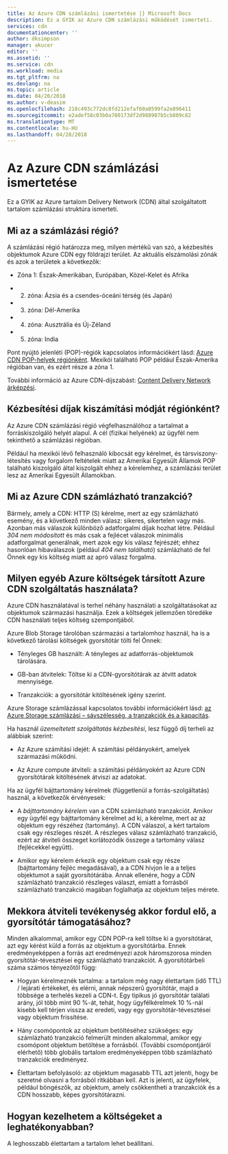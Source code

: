 ```yaml
---
title: Az Azure CDN számlázási ismertetése |} Microsoft Docs
description: Ez a GYIK az Azure CDN számlázási működését ismerteti.
services: cdn
documentationcenter: ''
author: dksimpson
manager: akucer
editor: ''
ms.assetid: ''
ms.service: cdn
ms.workload: media
ms.tgt_pltfrm: na
ms.devlang: na
ms.topic: article
ms.date: 04/20/2018
ms.author: v-deasim
ms.openlocfilehash: 218c493c772dc8fd212efaf60a0599fa2e896411
ms.sourcegitcommit: e2adef58c03b0a780173df2d988907b5cb809c82
ms.translationtype: MT
ms.contentlocale: hu-HU
ms.lasthandoff: 04/28/2018
---
```

# <a name="understanding-azure-cdn-billing"></a>Az Azure CDN számlázási ismertetése

Ez a GYIK az Azure tartalom Delivery Network (CDN) által szolgáltatott tartalom számlázási struktúra ismerteti.

## <a name="what-is-a-billing-region"></a>Mi az a számlázási régió?
A számlázási régió határozza meg, milyen mértékű van szó, a kézbesítés objektumok Azure CDN egy földrajzi terület. Az aktuális elszámolási zónák és azok a területek a következők:

- Zóna 1: Észak-Amerikában, Európában, Közel-Kelet és Afrika

- 2. zóna: Ázsia és a csendes-óceáni térség (és Japán)

- 3. zóna: Dél-Amerika

- 4. zóna: Ausztrália és Új-Zéland

- 5. zóna: India

Pont nyújtó jelenléti (POP)-régiók kapcsolatos információkért lásd: [Azure CDN POP-helyek régiónként](https://docs.microsoft.com/azure/cdn/cdn-pop-locations). Mexikói található POP például Észak-Amerika régióban van, és ezért része a zóna 1. 

További információ az Azure CDN-díjszabást: [Content Delivery Network árképzési](https://azure.microsoft.com/is-is/pricing/details/cdn/).

## <a name="how-are-delivery-charges-calculated-by-region"></a>Kézbesítési díjak kiszámítási módját régiónként?
Az Azure CDN számlázási régió végfelhasználóhoz a tartalmat a forráskiszolgáló helyét alapul. A cél (fizikai helyének) az ügyfél nem tekinthető a számlázási régióban.

Például ha mexikói lévő felhasználó kibocsát egy kérelmet, és társviszony-létesítés vagy forgalom feltételek miatt az Amerikai Egyesült Államok POP található kiszolgáló által kiszolgált ehhez a kérelemhez, a számlázási terület lesz az Amerikai Egyesült Államokban.

## <a name="what-is-a-billable-azure-cdn-transaction"></a>Mi az Azure CDN számlázható tranzakció?
Bármely, amely a CDN: HTTP (S) kérelme, mert az egy számlázható esemény, és a következő minden válasz: sikeres, sikertelen vagy más. Azonban más válaszok különböző adatforgalmi díjak hozhat létre. Például *304 nem módosított* és más csak a fejlécet válaszok minimális adatforgalmat generálnak, mert azok egy kis válasz fejrészét; ehhez hasonlóan hibaválaszok (például *404 nem található*) számlázható de fel Önnek egy kis költség miatt az apró válasz forgalma.

## <a name="what-other-azure-costs-are-associated-with-azure-cdn-use"></a>Milyen egyéb Azure költségek társított Azure CDN szolgáltatás használata?
Azure CDN használatával is terhel néhány használati a szolgáltatásokat az objektumok származási használja. Ezek a költségek jellemzően töredéke CDN használati teljes költség szempontjából.

Azure Blob Storage tárolóban származási a tartalomhoz használ, ha is a következő tárolási költségek gyorsítótár tölti fel Önnek:

- Tényleges GB használt: A tényleges az adatforrás-objektumok tárolására.

- GB-ban átvitelek: Töltse ki a CDN-gyorsítótárak az átvitt adatok mennyisége.

- Tranzakciók: a gyorsítótár kitöltésének igény szerint.

Azure Storage számlázással kapcsolatos további információkért lásd: [az Azure Storage számlázási – sávszélesség, a tranzakciók és a kapacitás](https://blogs.msdn.microsoft.com/windowsazurestorage/2010/07/08/understanding-windows-azure-storage-billing-bandwidth-transactions-and-capacity/).

Ha használ *üzemeltetett szolgáltatás kézbesítési*, lesz függő díj terheli az alábbiak szerint:

- Az Azure számítási idejét: A számítási példányokért, amelyek származási működni.

- Az Azure compute átviteli: a számítási példányokért az Azure CDN gyorsítótárak kitöltésének átviszi az adatokat.

Ha az ügyfél bájttartomány kérelmek (függetlenül a forrás-szolgáltatás) használ, a következők érvényesek:

- A *bájttartomány kérelem* van a CDN számlázható tranzakciót. Amikor egy ügyfél egy bájttartomány kérelmet ad ki, a kérelme, mert az az objektum egy részéhez (tartomány). A CDN válaszol, a kért tartalom csak egy részleges részét. A részleges válasz számlázható tranzakció, ezért az átviteli összeget korlátozódik összege a tartomány válasz (fejlécekkel együtt).

- Amikor egy kérelem érkezik egy objektum csak egy része (bájttartomány fejléc megadásával), a a CDN hívjon le a a teljes objektumot a saját gyorsítótárába. Annak ellenére, hogy a CDN számlázható tranzakció részleges választ, emiatt a forrásból számlázható tranzakció magában foglalhatja az objektum teljes mérete.

## <a name="how-much-transfer-activity-occurs-to-support-the-cache"></a>Mekkora átviteli tevékenység akkor fordul elő, a gyorsítótár támogatásához?
Minden alkalommal, amikor egy CDN POP-ra kell töltse ki a gyorsítótárat, azt egy kérést küld a forrás az objektum a gyorsítótárba. Ennek eredményeképpen a forrás azt eredményezi azok háromszorosa minden gyorsítótár-tévesztései egy számlázható tranzakciót. A gyorsítótárbeli száma számos tényezőtől függ:

- Hogyan kérelmeznék tartalma: a tartalom még nagy élettartam (idő TTL) / lejárati értékeket, és elérni, annak népszerű gyorsítótár, majd a többsége a terhelés kezeli a CDN-t. Egy tipikus jó gyorsítótár találati arány, jól több mint 90 %-át, tehát, hogy ügyfélkérelmek 10 %-nál kisebb kell térjen vissza az eredeti, vagy egy gyorsítótár-tévesztései vagy objektum frissítése.

- Hány csomópontok az objektum betöltéséhez szükséges: egy számlázható tranzakció felmerült minden alkalommal, amikor egy csomópont objektum betöltése a forrásból. (További csomópontjáról elérhető) több globális tartalom eredményeképpen több számlázható tranzakciók eredményez.

- Élettartam befolyásoló: az objektum magasabb TTL azt jelenti, hogy be szeretné olvasni a forrásból ritkábban kell. Azt is jelenti, az ügyfelek, például böngészők, az objektum, amely csökkentheti a tranzakciók és a CDN hosszabb, képes gyorsítótárazni.

## <a name="how-do-i-manage-my-costs-most-effectively"></a>Hogyan kezelhetem a költségeket a leghatékonyabban?
A leghosszabb élettartam a tartalom lehet beállítani. 

